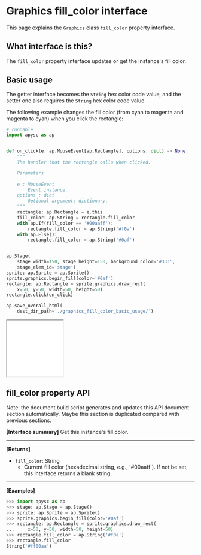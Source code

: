 # Graphics fill_color interface

This page explains the `Graphics` class `fill_color` property interface.

## What interface is this?

The `fill_color` property interface updates or get the instance's fill color.

## Basic usage

The getter interface becomes the `String` hex color code value, and the setter one also requires the `String` hex color code value.

The following example changes the fill color (from cyan to magenta and magenta to cyan) when you click the rectangle:

```py
# runnable
import apysc as ap


def on_click(e: ap.MouseEvent[ap.Rectangle], options: dict) -> None:
    """
    The handler that the rectangle calls when clicked.

    Parameters
    ----------
    e : MouseEvent
        Event instance.
    options : dict
        Optional arguments dictionary.
    """
    rectangle: ap.Rectangle = e.this
    fill_color: ap.String = rectangle.fill_color
    with ap.If(fill_color == '#00aaff'):
        rectangle.fill_color = ap.String('#f0a')
    with ap.Else():
        rectangle.fill_color = ap.String('#0af')


ap.Stage(
    stage_width=150, stage_height=150, background_color='#333',
    stage_elem_id='stage')
sprite: ap.Sprite = ap.Sprite()
sprite.graphics.begin_fill(color='#0af')
rectangle: ap.Rectangle = sprite.graphics.draw_rect(
    x=50, y=50, width=50, height=50)
rectangle.click(on_click)

ap.save_overall_html(
    dest_dir_path='./graphics_fill_color_basic_usage/')
```

<iframe src="static/graphics_fill_color_basic_usage/index.html" width="150" height="150"></iframe>


## fill_color property API

<!-- Docstring: apysc._display.fill_color_interface.FillColorInterface.fill_color -->

<span class="inconspicuous-txt">Note: the document build script generates and updates this API document section automatically. Maybe this section is duplicated compared with previous sections.</span>

**[Interface summary]** Get this instance's fill color.<hr>

**[Returns]**

- `fill_color`: String
  - Current fill color (hexadecimal string, e.g., '#00aaff'). If not be set, this interface returns a blank string.

<hr>

**[Examples]**

```py
>>> import apysc as ap
>>> stage: ap.Stage = ap.Stage()
>>> sprite: ap.Sprite = ap.Sprite()
>>> sprite.graphics.begin_fill(color='#0af')
>>> rectangle: ap.Rectangle = sprite.graphics.draw_rect(
...     x=50, y=50, width=50, height=50)
>>> rectangle.fill_color = ap.String('#f0a')
>>> rectangle.fill_color
String('#ff00aa')
```